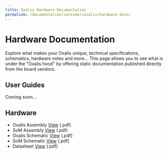 ```yaml
---
title: Oxalis Hardware Documentation
permalink: /documentation/consumer/oxalis/hardware-docs/
---
```


# Hardware Documentation

Explore what makes your Oxalis unique, technical specifications, schematics, hardware notes and more... This page allows you to see what is under the "Oxalis hood" by offering static documentation published directly from the board vendors.

## User Guides

Coming soon...

## Hardware

- Oxalis Assembly [View](/documentation/consumer/oxalis/hardware-docs/files/oxalis-assembly-var1.pdf) (.pdf)
- SoM Assembly [View](/documentation/consumer/sophon-edge/hardware-docs/files/oxalis-som-assembly-var1.pdf) (.pdf)
- Oxalis Schematic [View](/documentation/consumer/sophon-edge/hardware-docs/files/oxalis-schematics.pdf) (.pdf)
- SoM Schematic [View](/documentation/consumer/sophon-edge/hardware-docs/files/oxalis-som-schematic-var1.pdf) (.pdf)
- Datasheet [View](/documentation/consumer/sophon-edge/hardware-docs/files/oxalis-datasheet.pdf) (.pdf)